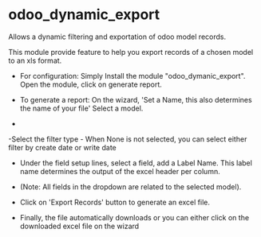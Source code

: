 # odoo_dynamic_export
Allows a dynamic filtering and exportation of odoo model records.

This module provide feature to help you export records of a chosen model to an xls format.

- For configuration: Simply Install the module "odoo_dymanic_export". Open the module, click on generate report.

- To generate a report: On the wizard, 'Set a Name, this also determines the name of your file' Select a model.
- 
-Select the filter type - When None is not selected, you can select either filter by create date or write date

- Under the field setup lines, select a field, add a Label Name. This label name determines the output of the excel header per column.

- (Note: All fields in the dropdown are related to the selected model).

- Click on 'Export Records' button to generate an excel file.

- Finally, the file automatically downloads or you can either click on the downloaded excel file on the wizard
